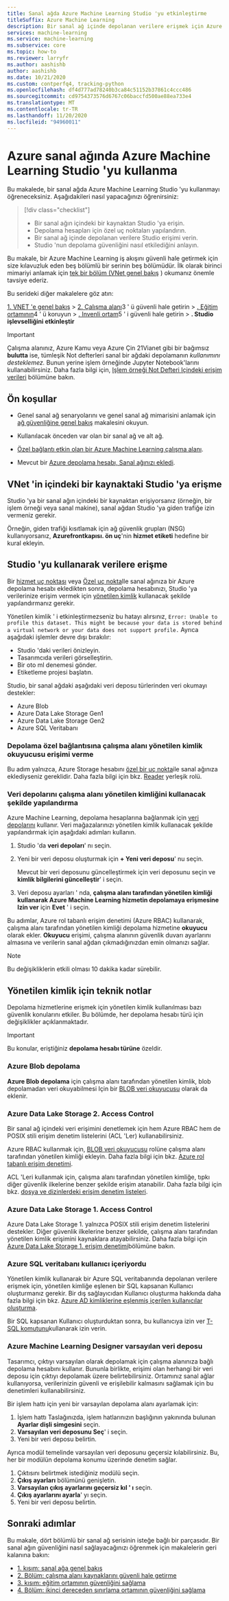 ```yaml
---
title: Sanal ağda Azure Machine Learning Studio 'yu etkinleştirme
titleSuffix: Azure Machine Learning
description: Bir sanal ağ içinde depolanan verilere erişmek için Azure Machine Learning Studio 'yu nasıl yapılandıracağınızı öğrenin.
services: machine-learning
ms.service: machine-learning
ms.subservice: core
ms.topic: how-to
ms.reviewer: larryfr
ms.author: aashishb
author: aashishb
ms.date: 10/21/2020
ms.custom: contperfq4, tracking-python
ms.openlocfilehash: df4d777ad78240b3ca84c51152b37861c4ccc486
ms.sourcegitcommit: cd9754373576d6767c06baccfd500ae88ea733e4
ms.translationtype: MT
ms.contentlocale: tr-TR
ms.lasthandoff: 11/20/2020
ms.locfileid: "94960011"
---
```

# <a name="use-azure-machine-learning-studio-in-an-azure-virtual-network"></a>Azure sanal ağında Azure Machine Learning Studio 'yu kullanma

Bu makalede, bir sanal ağda Azure Machine Learning Studio 'yu kullanmayı öğreneceksiniz. Aşağıdakileri nasıl yapacağınızı öğrenirsiniz:

> [!div class="checklist"]
> - Bir sanal ağın içindeki bir kaynaktan Studio 'ya erişin.
> - Depolama hesapları için özel uç noktaları yapılandırın.
> - Bir sanal ağ içinde depolanan verilere Studio erişimi verin.
> - Studio 'nun depolama güvenliğini nasıl etkilediğini anlayın.

Bu makale, bir Azure Machine Learning iş akışını güvenli hale getirmek için size kılavuzluk eden beş bölümlü bir serinin beş bölümüdür. İlk olarak birinci mimariyi anlamak için [tek bir bölüm (VNet genel bakış](how-to-network-security-overview.md) ) okumanız önemle tavsiye ederiz. 

Bu serideki diğer makalelere göz atın:

[1. VNET 'e genel bakış](how-to-network-security-overview.md)  >  [2. Çalışma alanı](how-to-secure-workspace-vnet.md)3 ' ü güvenli hale getirin  >  [. Eğitim ortamının](how-to-secure-training-vnet.md)4 ' ü koruyun  >  [. Invenli ortam](how-to-secure-inferencing-vnet.md)5 ' i güvenli hale getirin  >  **. Studio işlevselliğini etkinleştir**


> [!IMPORTANT]
> Çalışma alanınız, Azure Kamu veya Azure Çin 21Vianet gibi bir bağımsız __bulutta__ ise, tümleşik Not defterleri sanal bir ağdaki depolamanın _kullanımını desteklemez._ Bunun yerine işlem örneğinde Jupyter Notebook'larını kullanabilirsiniz. Daha fazla bilgi için, [Işlem örneği Not Defteri Içindeki erişim verileri](how-to-secure-training-vnet.md#access-data-in-a-compute-instance-notebook) bölümüne bakın.


## <a name="prerequisites"></a>Ön koşullar

+ Genel sanal ağ senaryolarını ve genel sanal ağ mimarisini anlamak için [ağ güvenliğine genel bakış](how-to-network-security-overview.md) makalesini okuyun.

+ Kullanılacak önceden var olan bir sanal ağ ve alt ağ.

+ [Özel bağlantı etkin olan bir Azure Machine Learning çalışma alanı](how-to-secure-workspace-vnet.md#secure-the-workspace-with-private-endpoint).

+ Mevcut bir [Azure depolama hesabı, Sanal ağınızı ekledi](how-to-secure-workspace-vnet.md#secure-azure-storage-accounts-with-service-endpoints).

## <a name="access-the-studio-from-a-resource-inside-the-vnet"></a>VNet 'in içindeki bir kaynaktaki Studio 'ya erişme

Studio 'ya bir sanal ağın içindeki bir kaynaktan erişiyorsanız (örneğin, bir işlem örneği veya sanal makine), sanal ağdan Studio 'ya giden trafiğe izin vermeniz gerekir. 

Örneğin, giden trafiği kısıtlamak için ağ güvenlik grupları (NSG) kullanıyorsanız, __Azurefrontkapısı. ön uç__'nin __hizmet etiketi__ hedefine bir kural ekleyin.

## <a name="access-data-using-the-studio"></a>Studio 'yu kullanarak verilere erişme

Bir [hizmet uç noktası](how-to-secure-workspace-vnet.md#secure-azure-storage-accounts-with-service-endpoints) veya [Özel uç nokta](how-to-secure-workspace-vnet.md#secure-azure-storage-accounts-with-private-endpoints)Ile sanal ağınıza bir Azure depolama hesabı ekledikten sonra, depolama hesabınızı, Studio 'ya verilerinize erişim vermek için [yönetilen kimlik](../active-directory/managed-identities-azure-resources/overview.md) kullanacak şekilde yapılandırmanız gerekir.

Yönetilen kimlik ' i etkinleştirmezseniz bu hatayı alırsınız, `Error: Unable to profile this dataset. This might be because your data is stored behind a virtual network or your data does not support profile.` Ayrıca aşağıdaki işlemler devre dışı bırakılır:

* Studio 'daki verileri önizleyin.
* Tasarımcıda verileri görselleştirin.
* Bir oto ml denemesi gönder.
* Etiketleme projesi başlatın.

Studio, bir sanal ağdaki aşağıdaki veri deposu türlerinden veri okumayı destekler:

* Azure Blob
* Azure Data Lake Storage Gen1
* Azure Data Lake Storage Gen2
* Azure SQL Veritabanı

### <a name="grant-workspace-managed-identity-__reader__-access-to-storage-private-link"></a>Depolama özel bağlantısına çalışma alanı yönetilen kimlik __okuyucusu__ erişimi verme

Bu adım yalnızca, Azure Storage hesabını [özel bir uç nokta](how-to-secure-workspace-vnet.md#secure-azure-storage-accounts-with-private-endpoints)ile sanal ağınıza eklediyseniz gereklidir. Daha fazla bilgi için bkz. [Reader](../role-based-access-control/built-in-roles.md#reader) yerleşik rolü.

### <a name="configure-datastores-to-use-workspace-managed-identity"></a>Veri depolarını çalışma alanı yönetilen kimliğini kullanacak şekilde yapılandırma

Azure Machine Learning, depolama hesaplarına bağlanmak için [veri depolarını](concept-data.md#datastores) kullanır. Veri mağazalarınızı yönetilen kimlik kullanacak şekilde yapılandırmak için aşağıdaki adımları kullanın. 

1. Studio 'da __veri depoları__' nı seçin.

1. Yeni bir veri deposu oluşturmak için __+ Yeni veri deposu__' nu seçin.

    Mevcut bir veri deposunu güncelleştirmek için veri deposunu seçin ve __kimlik bilgilerini güncelleştir__' i seçin.

1. Veri deposu ayarları ' nda, __çalışma alanı tarafından yönetilen kimliği kullanarak Azure Machine Learning hizmetin depolamaya erişmesine Izin ver__ için __Evet__ ' i seçin.


Bu adımlar, Azure rol tabanlı erişim denetimi (Azure RBAC) kullanarak, çalışma alanı tarafından yönetilen kimliği depolama hizmetine __okuyucu__ olarak ekler. __Okuyucu__ erişimi, çalışma alanının güvenlik duvarı ayarlarını almasına ve verilerin sanal ağdan çıkmadığınızdan emin olmanızı sağlar.

> [!NOTE]
> Bu değişikliklerin etkili olması 10 dakika kadar sürebilir.

## <a name="technical-notes-for-managed-identity"></a>Yönetilen kimlik için teknik notlar

Depolama hizmetlerine erişmek için yönetilen kimlik kullanılması bazı güvenlik konularını etkiler. Bu bölümde, her depolama hesabı türü için değişiklikler açıklanmaktadır.

> [!IMPORTANT]
> Bu konular, eriştiğiniz __depolama hesabı türüne__ özeldir.

### <a name="azure-blob-storage"></a>Azure Blob depolama

__Azure Blob depolama__ için çalışma alanı tarafından yönetilen kimlik, blob depolamadan veri okuyabilmesi Için bir [BLOB veri okuyucusu](../role-based-access-control/built-in-roles.md#storage-blob-data-reader) olarak da eklenir.

### <a name="azure-data-lake-storage-gen2-access-control"></a>Azure Data Lake Storage 2. Access Control

Bir sanal ağ içindeki veri erişimini denetlemek için hem Azure RBAC hem de POSIX stili erişim denetim listelerini (ACL 'Ler) kullanabilirsiniz.

Azure RBAC kullanmak için, [BLOB veri okuyucusu](../role-based-access-control/built-in-roles.md#storage-blob-data-reader) rolüne çalışma alanı tarafından yönetilen kimliği ekleyin. Daha fazla bilgi için bkz. [Azure rol tabanlı erişim denetimi](../storage/blobs/data-lake-storage-access-control-model.md#role-based-access-control).

ACL 'Leri kullanmak için, çalışma alanı tarafından yönetilen kimliğe, tıpkı diğer güvenlik ilkelerine benzer şekilde erişim atanabilir. Daha fazla bilgi için bkz. [dosya ve dizinlerdeki erişim denetim listeleri](../storage/blobs/data-lake-storage-access-control.md#access-control-lists-on-files-and-directories).

### <a name="azure-data-lake-storage-gen1-access-control"></a>Azure Data Lake Storage 1. Access Control

Azure Data Lake Storage 1. yalnızca POSIX stili erişim denetim listelerini destekler. Diğer güvenlik ilkelerine benzer şekilde, çalışma alanı tarafından yönetilen kimlik erişimini kaynaklara atayabilirsiniz. Daha fazla bilgi için [Azure Data Lake Storage 1. erişim denetimi](../data-lake-store/data-lake-store-access-control.md)bölümüne bakın.

### <a name="azure-sql-database-contained-user"></a>Azure SQL veritabanı kullanıcı içeriyordu

Yönetilen kimlik kullanarak bir Azure SQL veritabanında depolanan verilere erişmek için, yönetilen kimliğe eşlenen bir SQL kapsanan Kullanıcı oluşturmanız gerekir. Bir dış sağlayıcıdan Kullanıcı oluşturma hakkında daha fazla bilgi için bkz. [Azure AD kimliklerine eşlenmiş içerilen kullanıcılar oluşturma](../azure-sql/database/authentication-aad-configure.md#create-contained-users-mapped-to-azure-ad-identities).

Bir SQL kapsanan Kullanıcı oluşturduktan sonra, bu kullanıcıya izin ver [T-SQL komutunu](/sql/t-sql/statements/grant-object-permissions-transact-sql)kullanarak izin verin.

### <a name="azure-machine-learning-designer-default-datastore"></a>Azure Machine Learning Designer varsayılan veri deposu

Tasarımcı, çıktıyı varsayılan olarak depolamak için çalışma alanınıza bağlı depolama hesabını kullanır. Bununla birlikte, erişimi olan herhangi bir veri deposu için çıktıyı depolamak üzere belirtebilirsiniz. Ortamınız sanal ağlar kullanıyorsa, verilerinizin güvenli ve erişilebilir kalmasını sağlamak için bu denetimleri kullanabilirsiniz.

Bir işlem hattı için yeni bir varsayılan depolama alanı ayarlamak için:

1. İşlem hattı Taslağınızda, işlem hatlarınızın başlığının yakınında bulunan **Ayarlar dişli simgesini** seçin.
1. **Varsayılan veri deposunu Seç**' i seçin.
1. Yeni bir veri deposu belirtin.

Ayrıca modül temelinde varsayılan veri deposunu geçersiz kılabilirsiniz. Bu, her bir modülün depolama konumu üzerinde denetim sağlar.

1. Çıktısını belirtmek istediğiniz modülü seçin.
1. **Çıkış ayarları** bölümünü genişletin.
1. **Varsayılan çıkış ayarlarını geçersiz kıl ' ı** seçin.
1. **Çıkış ayarlarını ayarla**' yı seçin.
1. Yeni bir veri deposu belirtin.

## <a name="next-steps"></a>Sonraki adımlar

Bu makale, dört bölümlü bir sanal ağ serisinin isteğe bağlı bir parçasıdır. Bir sanal ağın güvenliğini nasıl sağlayacağınızı öğrenmek için makalelerin geri kalanına bakın:

* [1. kısım: sanal ağa genel bakış](how-to-network-security-overview.md)
* [2. Bölüm: çalışma alanı kaynaklarını güvenli hale getirme](how-to-secure-workspace-vnet.md)
* [3. kısım: eğitim ortamının güvenliğini sağlama](how-to-secure-training-vnet.md)
* [4. Bölüm: ikinci dereceden sınırlama ortamının güvenliğini sağlama](how-to-secure-inferencing-vnet.md)